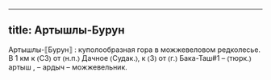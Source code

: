 
---
title: Артышлы-Бурун
---
Артышлы-⟦Бурун⟧
: куполообразная гора в можжевеловом редколесье. В 1 км к ⦅СЗ⦆ от ⦅н.п.⦆ Дачное ⦅Судак.⦆, к ⦅З⦆ от ⦅г.⦆ Бака-Таш#1 – ⦅тюрк.⦆ артыш , – ардыч – можжевельник.
